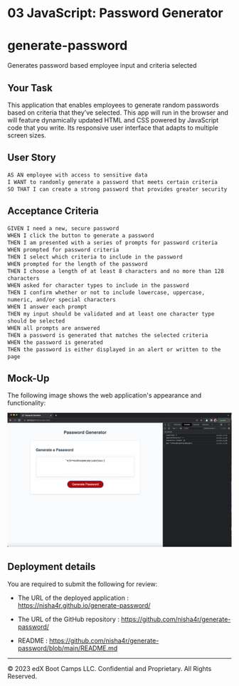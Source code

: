 # 03 JavaScript: Password Generator
# generate-password
Generates password based employee input and criteria selected

## Your Task

This application that enables employees to generate random passwords based on criteria that they’ve selected. This app will run in the browser and will feature dynamically updated HTML and CSS powered by JavaScript code that you write. Its  responsive user interface that adapts to multiple screen sizes.



## User Story

```
AS AN employee with access to sensitive data
I WANT to randomly generate a password that meets certain criteria
SO THAT I can create a strong password that provides greater security
```

## Acceptance Criteria

```
GIVEN I need a new, secure password
WHEN I click the button to generate a password
THEN I am presented with a series of prompts for password criteria
WHEN prompted for password criteria
THEN I select which criteria to include in the password
WHEN prompted for the length of the password
THEN I choose a length of at least 8 characters and no more than 128 characters
WHEN asked for character types to include in the password
THEN I confirm whether or not to include lowercase, uppercase, numeric, and/or special characters
WHEN I answer each prompt
THEN my input should be validated and at least one character type should be selected
WHEN all prompts are answered
THEN a password is generated that matches the selected criteria
WHEN the password is generated
THEN the password is either displayed in an alert or written to the page
```

## Mock-Up

The following image shows the web application's appearance and functionality:

![The Password Generator application displays a red button to "Generate Password".](./Assets/generatepassword-screenshot.png)



## Deployment details

You are required to submit the following for review:

* The URL of the deployed application : https://nisha4r.github.io/generate-password/

* The URL of the GitHub repository : https://github.com/nisha4r/generate-password/

* README : https://github.com/nisha4r/generate-password/blob/main/README.md
- - -
© 2023 edX Boot Camps LLC. Confidential and Proprietary. All Rights Reserved.
